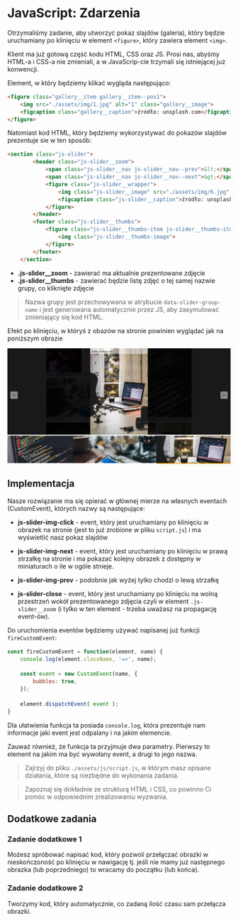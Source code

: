 # JavaScript: Zdarzenia

Otrzymaliśmy zadanie, aby utworzyć pokaz slajdów (galeria), który będzie uruchamiany po klinięciu w element `<figure>`, który zawiera element `<img>`. 

Klient ma już gotową część kodu HTML, CSS oraz JS.
Prosi nas, abyśmy HTML-a i CSS-a nie zmieniali, a w JavaScrip-cie trzymali się istniejącej już konwencji.

Element, w który będziemy klikać wygląda następująco:

```html
<figure class="gallery__item gallery__item--pos1">
    <img src="./assets/img/1.jpg" alt="1" class="gallery__image">
    <figcaption class="gallery__caption">źródło: unsplash.com</figcaption>
</figure>
```

Natomiast kod HTML, który będziemy wykorzystywać do pokazów slajdów prezentuje sie w ten sposób:

```html
<section class="js-slider">
        <header class="js-slider__zoom">
            <span class="js-slider__nav js-slider__nav--prev">&lt;</span>
            <span class="js-slider__nav js-slider__nav--next">&gt;</span>
            <figure class="js-slider__wrapper">
                <img class="js-slider__image" src="./assets/img/6.jpg" alt="1">
                <figcaption class="js-slider__caption">źródło: unsplash.com</figcaption>
            </figure>
        </header>
        <footer class="js-slider__thumbs">
            <figure class="js-slider__thumbs-item js-slider__thumbs-item--prototype">
                <img class="js-slider__thumbs-image">
            </figure>
        </footer>
    </section>
```

* **.js-slider__zoom** - zawierać ma aktualnie prezentowane zdjęcie
* **.js-slider__thumbs** - zawierać będzie listę zdjęć o tej samej nazwie grupy, co kliknięte zdjęcie

> Nazwa grupy jest przechowywana w atrybucie `data-slider-group-name` i jest generowana automatycznie przez JS, aby zasymulować zmieniający się kod HTML. 

Efekt po klinięciu, w któryś z obazów na stronie powinien wyglądać jak na poniższym obrazie

![](./assets/img/img1.png)

## Implementacja

Nasze rozwiązanie ma się opierać w głównej mierze na własnych eventach (CustomEvent), których nazwy są następujące:

* **js-slider-img-click** - event, który jest uruchamiany po klinięciu w obrazek na stronie (jest to już zrobione w pliku `script.js`) i ma wyświetlić nasz pokaz slajdów

* **js-slider-img-next** - event, który jest uruchamiany po klinięciu w prawą strzałkę na stronie i ma pokazać kolejny obrazek z dostępny w miniaturach o ile w ogóle stnieje.

* **js-slider-img-prev** - podobnie jak wyżej tylko chodzi o lewą strzałkę

* **js-slider-close** - event, który jest uruchamiany po klinięciu na wolną przestrzeń wokół prezentowanego zdjęcia czyli w element `.js-slider__zoom` (i tylko w ten element - trzeba uważasz na propagację event-ów).

Do uruchomienia eventów będziemy używać napisanej już funkcji `fireCustomEvent`:

```javascript
const fireCustomEvent = function(element, name) {
    console.log(element.className, '=>', name);

    const event = new CustomEvent(name, {
        bubbles: true,
    });

    element.dispatchEvent( event );
}
```

Dla ułatwienia funkcja ta posiada `console.log`, która prezentuje nam informacje jaki event jest odpalany i na jakim elemencie.

Zauważ również, że funkcja ta przyjmuje dwa parametry. Pierwszy to element na jakim ma być wywołany event, a drugi to jego nazwa.

> Zajrzyj do pliku `./assets/js/script.js`, w którym masz opisane działania, które są niezbędne do wykonania zadania.

> Zapoznaj się dokładnie ze strukturą HTML i CSS, co powinno Ci pomóc w odpowiednim zrealizowaniu wyzwania.

## Dodatkowe zadania

### Zadanie dodatkowe 1

Możesz spróbować napisać kod, który pozwoli przełączać obrazki w nieskończoność po klinięciu w nawigację tj. jeśli nie mamy już następnego obrazka (lub poprzedniego) to wracamy do początku (lub końca).

### Zadanie dodatkowe 2

Tworzymy kod, który automatycznie, co zadaną ilość czasu sam przełącza obrazki.